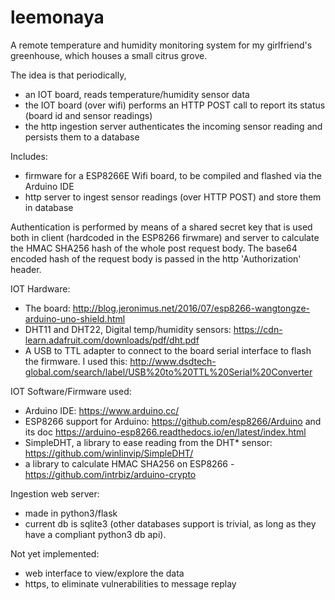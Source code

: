 # leemonaya

A remote temperature and humidity monitoring system for my girlfriend's greenhouse, which houses a small citrus grove.

The idea is that periodically, 
- an IOT board, reads temperature/humidity sensor data
- the IOT board (over wifi) performs an HTTP POST call to report its status (board id and sensor readings)
- the http ingestion server authenticates the incoming sensor reading and persists them to a database

Includes:
- firmware for a ESP8266E Wifi board, to be compiled and flashed via the Arduino IDE
- http server to ingest sensor readings (over HTTP POST) and store them in database

Authentication is performed by means of a shared secret key that is used both in client (hardcoded in the ESP8266 firwmare)
and server to calculate the HMAC SHA256 hash of the whole post request body. 
The base64 encoded hash of the request body is passed in the http 'Authorization' header.

IOT Hardware:
- The board: http://blog.jeronimus.net/2016/07/esp8266-wangtongze-arduino-uno-shield.html
- DHT11 and DHT22, Digital temp/humidity sensors: https://cdn-learn.adafruit.com/downloads/pdf/dht.pdf
- A USB to TTL adapter to connect to the board serial interface to flash the firmware.
  I used this: http://www.dsdtech-global.com/search/label/USB%20to%20TTL%20Serial%20Converter

IOT Software/Firmware used:
- Arduino IDE: https://www.arduino.cc/
- ESP8266 support for Arduino: https://github.com/esp8266/Arduino
  and its doc https://arduino-esp8266.readthedocs.io/en/latest/index.html
- SimpleDHT, a library to ease reading from the DHT* sensor: https://github.com/winlinvip/SimpleDHT/
- a library to calculate HMAC SHA256 on ESP8266 - https://github.com/intrbiz/arduino-crypto

Ingestion web server:
- made in python3/flask
- current db is sqlite3 (other databases support is trivial, as long as they have a compliant python3 db api).

Not yet implemented:
- web interface to view/explore the data
- https, to eliminate vulnerabilities to message replay

